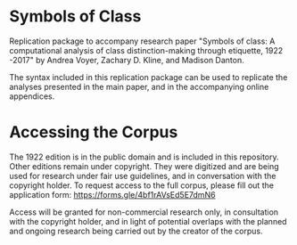 # Symbols of Class
Replication package to accompany research paper "Symbols of class: A computational analysis of class distinction-making through etiquette, 1922 -2017" by Andrea Voyer, Zachary D. Kline, and Madison Danton.

The syntax included in this replication package can be used to replicate the analyses presented in the main paper, and in the accompanying online appendices.

# Accessing the Corpus

The 1922 edition is in the public domain and is included in this repository. Other editions remain under copyright. They were digitized and are being used for research under fair use guidelines, and in conversation with the copyright holder. To request access to the full corpus, please fill out the application form: https://forms.gle/4bf1rAVsEd5E7dmN6 

Access will be granted for non-commercial research only, in consultation with the copyright holder, and in light of potential overlaps with the planned and ongoing research being carried out by the creator of the corpus.
